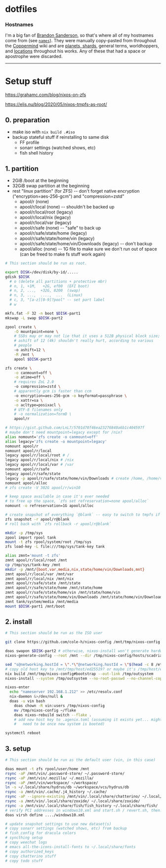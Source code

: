 # dotfiles

### Hostnames

I'm a big fan of [Brandon Sanderson], so that's where all of my hostnames come
from (see [`names`](./names)). They were manually copy-pasted from throughout the
[Coppermind] wiki and are [planets, shards], general terms, worldhoppers, and
[locations] throughout his works. Any of these that had a space or apostrophe
were discarded.

[Brandon Sanderson]: https://www.brandonsanderson.com/
[hostnames]: ./hostnames
[Coppermind]: https://coppermind.net/wiki/Coppermind:Welcome
[planets, shards]: https://coppermind.net/wiki/Cosmere#Planets
[locations]: https://coppermind.net/wiki/Category:Locations

---

# Setup stuff

https://grahamc.com/blog/nixos-on-zfs

https://elis.nu/blog/2020/05/nixos-tmpfs-as-root/

## 0. preparation
  - make iso with `nix build .#iso`
  - backup stateful stuff if reinstalling to same disk
    - FF profile
    - sonarr settings (watched shows, etc)
    - fish shell history

## 1. partition
  - 2GiB /boot at the beginning
  - 32GiB swap partition at the beginning
  - rest "linux partition" (for ZFS) -- don't forget native encryption
    ("encryption=aes-256-gcm") and "compression=zstd"
    - apool/r (none)
    - apool/r/local (none) -- shouldn't be backed up
    - apool/r/local/root (legacy)
    - apool/r/local/nix (legacy)
    - apool/r/local/var (legacy)
    - apool/r/safe (none) -- "safe" to back up
    - apool/r/safe/state/home (legacy)
    - apool/r/safe/state/home/vin (legacy)
    - apool/r/safe/state/home/vin/Downloads (legacy) -- don't backup
    - apool/alloc (none) -- 1G file to make sure we don't run out of space (can be freed to make fs stuff work again)

``` sh
# This section should be run as root.

export DISK=/dev/disk/by-id/.....
gdisk $DISK
  # o (delete all partitions + protective mbr)
  # n, 1, +1M,   +2G, ef00  (EFI boot)
  # n, 2, ...,  +32G, 8200  (swap)
  # n, 3, ...,  ....,  ...  (Linux)
  # c, 3, "[a-z][0-9]?pool" -- set part label
  # w

mkfs.fat -F 32 -n boot $DISK-part1
mkswap -L swap $DISK-part2

zpool create \
    -O mountpoint=none \
    # SSDs may or may not lie that it uses a 512B physical block size;
    # ashift of 12 (4k) shouldn't really hurt, according to various
    # people
    -o ashift=12 \
    -R /mnt \
    apool $DISK-part3

zfs create \
    -o canmount=off \
    -o atime=off \
    # requires ZoL 2.0
    -o compression=zstd \
    # apparently gcm is faster than ccm
    -o encryption=aes-256-gcm -o keyformat=passphrase \
    -o xattr=sa \
    -o acltype=posixacl \
    # UTF-8 filenames only
    # -o normalization=formD \
    apool/r

# https://gist.github.com/LnL7/5701d70f46ea23276840a6b1c404597f
# maybe don't need mountpoint=legacy except for /nix?
alias nomount='zfs create -o canmount=off'
alias legacy='zfs create -o mountpoint=legacy'
nomount apool/r
nomount apool/r/local
legacy apool/r/local/root # /
legacy apool/r/local/nix # /nix
legacy apool/r/local/var # /var
nomount apool/r/safe
legacy apool/r/safe/state
legacy -p apool/r/safe/state/home/vin/Downloads # create /home, /home/vin, and /home/vin/Downloads datasets
nomount apool/alloc
# zfs create -V 302G apool/r/win10

# keep space available in case it's ever needed
# to free up the space, `zfs set refreservation=none apool/alloc`
nomount -o refreservation=1G apool/alloc

# create snapshot of everything `@blank` -- easy to switch to tmpfs if I want
zfs snapshot -r apool/r@blank
# roll back with `zfs rollback -r apool/r@blank`

mkdir -p /tmp/sys
zpool import rpool tank
mount -t zfs rpool/system/root /tmp/sys
zfs load-key -L file:///tmp/sys/tank-key tank

alias zmnt='mount -t zfs'
zmnt apool/r/local/root /mnt
cp /tmp/sys/tank-key /mnt
mkdir -p /mnt/{boot,var,media,nix,state/home/vin/Downloads,mnt}
zmnt apool/r/local/var /mnt/var
zmnt apool/r/local/nix /mnt/nix
zmnt apool/r/safe/state /mnt/state
zmnt apool/r/safe/state/home /mnt/state/home
zmnt apool/r/safe/state/home/vin /mnt/state/home/vin
zmnt apool/r/safe/state/home/vin/Downloads /mnt/state/home/vin/Downloads
zmnt tank/system/media /mnt/media
mount $DISK-part1 /mnt/boot
```


## 2. install

``` sh
# This section should be run as the ISO user

git clone https://github.com/cole-h/nixos-config /mnt/tmp/nixos-config

doas swapon $DISK-part2 # otherwise, nixos-install won't generate hardware config for this
nixos-generate-config --root /mnt --dir /tmp/nixos-config/hosts/scadrial

sed "s@networking.hostId = \".*\"@networking.hostId = \"$(head -c 8 /etc/machine-id)\"@" -i hosts/scadrial/modules/networking.nix
# copy old host key to /mnt/tmp/host/ed25519? or maybe it's /tmp/host/ed25519. why not both.
nix build /mnt/tmp/nixos-config#bootstrap --out-link /tmp/outsystem
nixos-install --system /tmp/outsystem --no-root-passwd --no-channel-copy

nixos-enter
  echo "nameserver 192.168.1.212" >> /etc/resolv.conf
  nix-daemon &>/dev/null &
  doas -u vin bash
    doas chown -R vin:users /tmp/nixos-config
    mv /tmp/nixos-config ~/flake
    doas nixos-rebuild switch --flake .
    # add new host key to .agenix.toml (assuming it exists yet... might
    #   need to be once new system is booted)

systemctl reboot
```


## 3. setup

``` sh
# This section should be run as the default user (vin, in this case)

doas mount -t zfs rpool/user/home /mnt
rsync -aP /mnt/vin/.password-store/ ~/.password-store/
rsync -aP /mnt/vin/.mozilla/ ~/.mozilla/
rsync -aP /mnt/vin/workspace/ ~/workspace/
ln -s ~/.local/share/hydrus/db ~/workspace/vcs/hydrus/db
rsync -a /mnt/vin/.cache/.j4_history ~/.cache/
rsync -aP --ignore-existing /mnt/vin/.local/share/chatterino/ ~/.local/share/chatterino/
rsync -a /mnt/vin/.local/share/zoxide/ ~/.local/share/zoxide/
rsync -a /mnt/vin/.local/share/fish/fish_history ~/.local/share/fish/
# verify PCI addresses in windows10.xml and start.sh / revert.sh, then:
doas virsh define ..../windows10.xml

# update snapshot settings to use new dataset(s)
# copy sonarr settings (watched shows, etc) from backup
# fish_config for dracula colors
# syncthing setup
# copy weechat logs
# emacs all-the-icons-install-fonts to ~/.local/share/fonts
# copy authorized_keys
# copy chatterino stuff
# copy todo stuff
```
